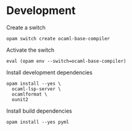 # Development

Create a switch

```shell
opam switch create ocaml-base-compiler
```

Activate the switch

```shell
eval (opam env --switch=ocaml-base-compiler)
```

Install development dependencies

```shell
opam install --yes \
  ocaml-lsp-server \
  ocamlformat \
  ounit2
```

Install build dependencies

```shell
opam install --yes pyml
```
